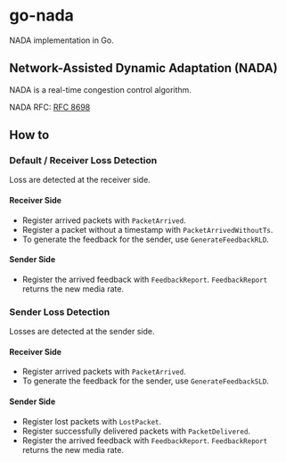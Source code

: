 # go-nada

NADA implementation in Go.

## Network-Assisted Dynamic Adaptation (NADA)
NADA is a real-time congestion control algorithm.

NADA RFC: [RFC 8698](https://www.rfc-editor.org/rfc/rfc8698)

## How to

### Default / Receiver Loss Detection
Loss are detected at the receiver side.

#### Receiver Side
* Register arrived packets with `PacketArrived`.
* Register a packet without a timestamp with `PacketArrivedWithoutTs`.
* To generate the feedback for the sender, use `GenerateFeedbackRLD`.

#### Sender Side
* Register the arrived feedback with `FeedbackReport`.
  `FeedbackReport` returns the new media rate.

### Sender Loss Detection
Losses are detected at the sender side.

#### Receiver Side
* Register arrived packets with `PacketArrived`.
* To generate the feedback for the sender, use `GenerateFeedbackSLD`.

#### Sender Side
* Register lost packets with `LostPacket`.
* Register successfully delivered packets with `PacketDelivered`.
* Register the arrived feedback with `FeedbackReport`.
  `FeedbackReport` returns the new media rate.